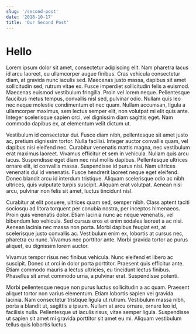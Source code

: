 ```yaml
---
slug: '/second-post'
date: '2018-10-17'
title: 'Our Second Post'
---
```


# Hello

Lorem ipsum dolor sit amet, consectetur adipiscing elit. Nam pharetra lacus id arcu laoreet, eu ullamcorper augue finibus. Cras vehicula consectetur diam, at gravida nunc iaculis sed. Maecenas justo massa, dapibus sit amet sollicitudin sed, rutrum vitae ex. Fusce imperdiet sollicitudin felis a euismod. Maecenas euismod vestibulum fringilla. Proin vel lorem neque. Pellentesque faucibus metus tempus, convallis nisl sed, pulvinar odio. Nullam quis leo nec neque molestie condimentum et nec quam. Nullam accumsan, ligula a ullamcorper maximus, sem lectus semper elit, non volutpat mi elit quis ante. Integer scelerisque sapien orci, vel dignissim diam sagittis eget. Nam commodo dapibus ex, at elementum velit dictum ut.

Vestibulum id consectetur dui. Fusce diam nibh, pellentesque sit amet justo ac, pretium dignissim tortor. Nulla facilisi. Integer auctor convallis quam, vel dapibus nisi eleifend nec. Curabitur venenatis mattis magna, nec vestibulum erat maximus laoreet. Vivamus efficitur et sem in vehicula. Nullam quis arcu lacus. Suspendisse eget diam nec nisl mollis dapibus. Pellentesque ultrices ornare elit, id convallis massa. Suspendisse id purus nisi. Nam ultrices venenatis dui id venenatis. Fusce hendrerit laoreet neque eget eleifend. Donec blandit arcu id interdum tristique. Aliquam scelerisque odio ac nibh ultrices, quis vulputate turpis suscipit. Aliquam erat volutpat. Aenean nisi arcu, pulvinar non felis sit amet, luctus tincidunt nisl.

Curabitur at elit posuere, ultrices quam sed, semper nibh. Class aptent taciti sociosqu ad litora torquent per conubia nostra, per inceptos himenaeos. Proin quis venenatis dolor. Etiam lacinia nunc ac neque venenatis, vel bibendum leo vehicula. Sed cursus eros et enim sodales laoreet a ac nisi. Aenean lacinia nec massa non porta. Morbi dapibus feugiat est, at scelerisque justo convallis ac. Vestibulum enim ex, lobortis at cursus nec, pharetra eu nunc. Vivamus nec porttitor ante. Morbi gravida tortor ac purus aliquet, eu dignissim lorem auctor.

Vivamus tempor risus nec finibus vehicula. Nunc eleifend et libero ac suscipit. Donec ut orci in dolor porta porttitor. Praesent quis efficitur ante. Etiam commodo mauris a lectus ultricies, eu tincidunt lectus finibus. Phasellus sit amet commodo urna, a pulvinar erat. Suspendisse potenti.

Morbi pellentesque neque non purus luctus sollicitudin a ac quam. Praesent aliquet tortor non varius elementum. Etiam lobortis sapien vel gravida lacinia. Nam consectetur tristique ligula ut rutrum. Vestibulum massa nibh, porta a blandit ut, sagittis a ipsum. Nullam at arcu ornare, ornare leo id, facilisis nulla. Pellentesque ut iaculis risus, vitae semper ligula. Suspendisse ut sapien sit amet mi gravida porttitor sit amet eu mi. Aliquam vestibulum tellus quis lobortis luctus.
